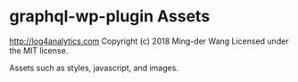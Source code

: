 # graphql-wp-plugin Assets #
http://log4analytics.com
Copyright (c) 2018 Ming-der Wang
Licensed under the MIT license.

Assets such as styles, javascript, and images.